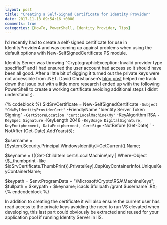 ```yaml
---
layout: post
title: "Creating a Self-Signed Certificate for Identity Provider"
date: 2017-11-18 09:54:16 +0000
comments: true
categories: [HowTo, PowerShell, Identity Provider, Tips]
---
```


I’d recently had to create a self-signed certificate for use in IdentityProvider4 and was coming up against problems when using the default options with New-SelfSignedCertificate PS module.

Identity Server was throwing "CryptographicException: Invalid provider type specified" and I had ensured the user account had access so it should have been all good. After a little bit of digging it turned out the private keys were not accessible from .NET. David Christiansen’s [blog post](http://blog.davidchristiansen.com/2016/05/521/) helped me track down the issue but with a little more research I ended up with the following PowerShell to create a working certificate avoiding additional steps I didnt understand ;).
<!--more-->

{% codeblock %}
$idSrvCertificate = New-SelfSignedCertificate `
    -Subject "CN=MyIdentityProviderCert" `
    -FriendlyName "Identity Server Token Signing" `
    -CertStoreLocation "cert:LocalMachine\My" `
    -KeyAlgorithm RSA `
    -KeySpec Signature `
    -KeyLength 2048 `
    -KeyUsage DigitalSignature, KeyEncipherment, DataEncipherment, CertSign `
    -NotBefore (Get-Date) `
    -NotAfter (Get-Date).AddYears(5);

$username = [System.Security.Principal.WindowsIdentity]::GetCurrent().Name;

$keyname = (((Get-ChildItem cert:\LocalMachine\my | Where-Object {$_.thumbprint -like $idSrvCertificate.ThumbPrint}).PrivateKey).CspKeyContainerInfo).UniqueKeyContainerName;

$keypath = $env:ProgramData + "\Microsoft\Crypto\RSA\MachineKeys\";
$fullpath = $keypath + $keyname;
icacls $fullpath /grant $username`:RX;
{% endcodeblock %}

 In addition to creating the certificate it will also ensure the current user has read access to the private keys avoiding the need to run VS elevated when developing, this last part could obviously be extracted and reused for your application pool if running Identity Server in IIS.